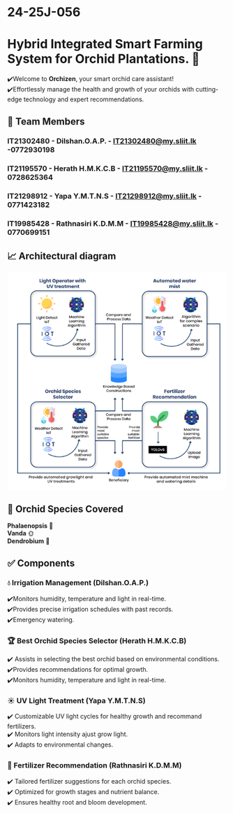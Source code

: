 # 24-25J-056
# Hybrid Integrated Smart Farming System for Orchid Plantations. 🌷

✔️Welcome to **Orchizen**, your smart orchid care assistant!  
✔️Effortlessly manage the health and growth of your orchids with cutting-edge technology and expert recommendations.

## 👥 Team Members

### IT21302480 - Dilshan.O.A.P. - IT21302480@my.sliit.lk -0772930198

### IT21195570 - Herath H.M.K.C.B - IT21195570@my.sliit.lk - 0728625364

### IT21298912 - Yapa Y.M.T.N.S - IT21298912@my.sliit.lk - 0771423182

### IT19985428 - Rathnasiri K.D.M.M - IT19985428@my.sliit.lk - 0770699151

## 📈 Architectural diagram

![System Architecture Diagram](/system-architecture.png)


## 🌸 Orchid Species Covered

**Phalaenopsis** 🌷\
**Vanda** 🌞\
**Dendrobium** 🌿

## ✅ Components

### 💧 Irrigation Management (Dilshan.O.A.P.)
   ✔️Monitors humidity, temperature and light in real-time.  
   ✔️Provides precise irrigation schedules with past records.  
   ✔️Emergency watering.

### 🏆 Best Orchid Species Selector (Herath H.M.K.C.B)
   ✔️ Assists in selecting the best orchid based on environmental conditions.   
   ✔️Provides recommendations for optimal growth.\
   ✔️Monitors humidity, temperature and light in real-time. 
   

### ☀️ UV Light Treatment (Yapa Y.M.T.N.S)
   ✔️ Customizable UV light cycles for healthy growth and recommand fertilizers.  
   ✔️ Monitors light intensity ajust grow light.  
   ✔️ Adapts to environmental changes.  

### 🌱 Fertilizer Recommendation  (Rathnasiri K.D.M.M)
   ✔️ Tailored fertilizer suggestions for each orchid species.  
   ✔️ Optimized for growth stages and nutrient balance.  
   ✔️ Ensures healthy root and bloom development.  




  